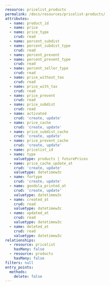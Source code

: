 ```yaml
---
resource: pricelist_products
permalink: /docs/resources/pricelist-products/
attributes:
  - name: product_id
  - name: price
  - name: price_type
    crud: read
  - name: percent_subdist
  - name: percent_subdist_type
    crud: read
  - name: percent_prevent
  - name: percent_prevent_type
    crud: read
  - name: percent_seller_type
    crud: read
  - name: price_without_tax
    crud: read
  - name: price_with_tax
    crud: read
  - name: price_prevent
    crud: read
  - name: price_subdist
    crud: read
  - name: activated
    crud: 'create, update'
  - name: price_cache
    crud: 'create, update'
  - name: price_subdist_cache
    crud: 'create, update'
  - name: price_prevent_cache
    crud: 'create, update'
  - name: pricelist_id
  - name: type
    valuetype: products | futurePrices
  - name: price_cache_update_at
    crud: 'create, update'
    valuetype: datetimew3c
  - name: fortype
    crud: 'create, update'
  - name: gondola_printed_at
    crud: 'create, update'
    valuetype: datetimew3c
  - name: created_at
    crud: read
    valuetype: datetimew3c
  - name: updated_at
    crud: read
    valuetype: datetimew3c
  - name: deleted_at
    crud: read
    valuetype: datetimew3c
relationships:
  - resource: pricelist
    hasMany: false
  - resource: products
    hasMany: false
filters: null
entry_points:
  methods:
    delete: false
---
```

